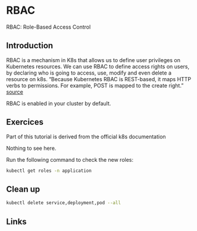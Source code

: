 # RBAC
RBAC: Role-Based Access Control

## Introduction

RBAC is a mechanism in K8s that allows us to define user privileges on Kubernetes resources. We can use RBAC to define access rights on users, by declaring who is going to access, use, modify and even delete a resource on k8s.
“Because Kubernetes RBAC is REST-based, it maps HTTP verbs to permissions. For example, POST is mapped to the create right.”
[source](https://blog.aquasec.com/kubernetes-verbs?ref=anaisurl.com)

RBAC is enabled in your cluster by default.

## Exercices

Part of this tutorial is derived from the official k8s documentation

Nothing to see here.

Run the following command to check the new roles:

```sh
kubectl get roles -n application
```


## Clean up

```sh
kubectl delete service,deployment,pod --all
```

## Links
